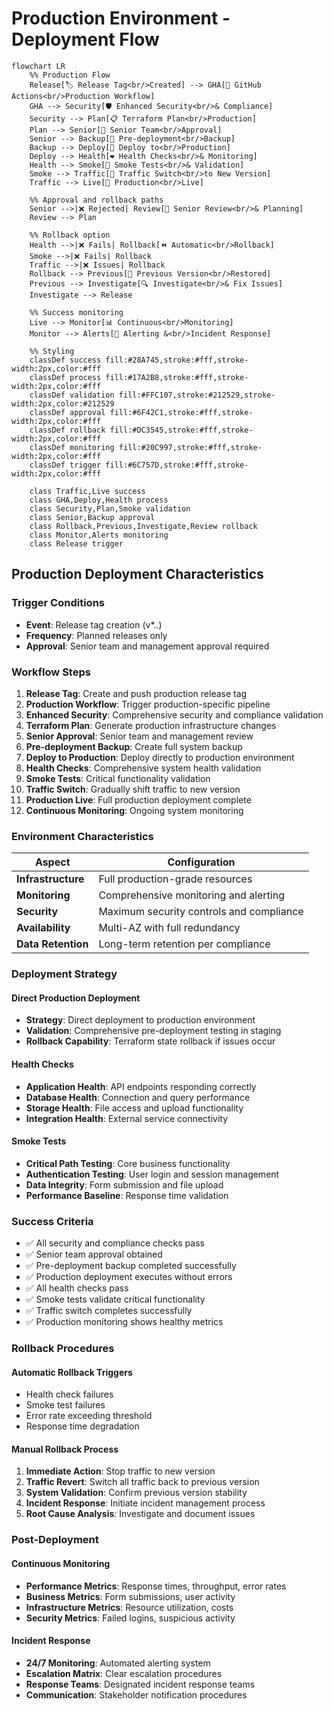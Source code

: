 # Production Environment - Deployment Flow

```mermaid
flowchart LR
    %% Production Flow
    Release[🏷️ Release Tag<br/>Created] --> GHA[🔄 GitHub Actions<br/>Production Workflow]
    GHA --> Security[🛡️ Enhanced Security<br/>& Compliance]
    Security --> Plan[📋 Terraform Plan<br/>Production]
    Plan --> Senior[👔 Senior Team<br/>Approval]
    Senior --> Backup[💾 Pre-deployment<br/>Backup]
    Backup --> Deploy[🚀 Deploy to<br/>Production]
    Deploy --> Health[❤️ Health Checks<br/>& Monitoring]
    Health --> Smoke[🧪 Smoke Tests<br/>& Validation]
    Smoke --> Traffic[🔀 Traffic Switch<br/>to New Version]
    Traffic --> Live[🌟 Production<br/>Live]
    
    %% Approval and rollback paths
    Senior -->|❌ Rejected| Review[📝 Senior Review<br/>& Planning]
    Review --> Plan
    
    %% Rollback option
    Health -->|❌ Fails| Rollback[⏪ Automatic<br/>Rollback]
    Smoke -->|❌ Fails| Rollback
    Traffic -->|❌ Issues| Rollback
    Rollback --> Previous[🔄 Previous Version<br/>Restored]
    Previous --> Investigate[🔍 Investigate<br/>& Fix Issues]
    Investigate --> Release
    
    %% Success monitoring
    Live --> Monitor[📊 Continuous<br/>Monitoring]
    Monitor --> Alerts[🚨 Alerting &<br/>Incident Response]
    
    %% Styling
    classDef success fill:#28A745,stroke:#fff,stroke-width:2px,color:#fff
    classDef process fill:#17A2B8,stroke:#fff,stroke-width:2px,color:#fff
    classDef validation fill:#FFC107,stroke:#212529,stroke-width:2px,color:#212529
    classDef approval fill:#6F42C1,stroke:#fff,stroke-width:2px,color:#fff
    classDef rollback fill:#DC3545,stroke:#fff,stroke-width:2px,color:#fff
    classDef monitoring fill:#20C997,stroke:#fff,stroke-width:2px,color:#fff
    classDef trigger fill:#6C757D,stroke:#fff,stroke-width:2px,color:#fff
    
    class Traffic,Live success
    class GHA,Deploy,Health process
    class Security,Plan,Smoke validation
    class Senior,Backup approval
    class Rollback,Previous,Investigate,Review rollback
    class Monitor,Alerts monitoring
    class Release trigger
```

## Production Deployment Characteristics

### Trigger Conditions
- **Event**: Release tag creation (v*.*.*)
- **Frequency**: Planned releases only
- **Approval**: Senior team and management approval required

### Workflow Steps

1. **Release Tag**: Create and push production release tag
2. **Production Workflow**: Trigger production-specific pipeline
3. **Enhanced Security**: Comprehensive security and compliance validation
4. **Terraform Plan**: Generate production infrastructure changes
5. **Senior Approval**: Senior team and management review
6. **Pre-deployment Backup**: Create full system backup
7. **Deploy to Production**: Deploy directly to production environment
8. **Health Checks**: Comprehensive system health validation
9. **Smoke Tests**: Critical functionality validation
10. **Traffic Switch**: Gradually shift traffic to new version
11. **Production Live**: Full production deployment complete
12. **Continuous Monitoring**: Ongoing system monitoring

### Environment Characteristics

| Aspect | Configuration |
|--------|---------------|
| **Infrastructure** | Full production-grade resources |
| **Monitoring** | Comprehensive monitoring and alerting |
| **Security** | Maximum security controls and compliance |
| **Availability** | Multi-AZ with full redundancy |
| **Data Retention** | Long-term retention per compliance |

### Deployment Strategy

#### Direct Production Deployment
- **Strategy**: Direct deployment to production environment
- **Validation**: Comprehensive pre-deployment testing in staging
- **Rollback Capability**: Terraform state rollback if issues occur

#### Health Checks
- **Application Health**: API endpoints responding correctly
- **Database Health**: Connection and query performance
- **Storage Health**: File access and upload functionality
- **Integration Health**: External service connectivity

#### Smoke Tests
- **Critical Path Testing**: Core business functionality
- **Authentication Testing**: User login and session management
- **Data Integrity**: Form submission and file upload
- **Performance Baseline**: Response time validation

### Success Criteria
- ✅ All security and compliance checks pass
- ✅ Senior team approval obtained
- ✅ Pre-deployment backup completed successfully
- ✅ Production deployment executes without errors
- ✅ All health checks pass
- ✅ Smoke tests validate critical functionality
- ✅ Traffic switch completes successfully
- ✅ Production monitoring shows healthy metrics

### Rollback Procedures

#### Automatic Rollback Triggers
- Health check failures
- Smoke test failures
- Error rate exceeding threshold
- Response time degradation

#### Manual Rollback Process
1. **Immediate Action**: Stop traffic to new version
2. **Traffic Revert**: Switch all traffic back to previous version
3. **System Validation**: Confirm previous version stability
4. **Incident Response**: Initiate incident management process
5. **Root Cause Analysis**: Investigate and document issues

### Post-Deployment

#### Continuous Monitoring
- **Performance Metrics**: Response times, throughput, error rates
- **Business Metrics**: Form submissions, user activity
- **Infrastructure Metrics**: Resource utilization, costs
- **Security Metrics**: Failed logins, suspicious activity

#### Incident Response
- **24/7 Monitoring**: Automated alerting system
- **Escalation Matrix**: Clear escalation procedures
- **Response Teams**: Designated incident response teams
- **Communication**: Stakeholder notification procedures
